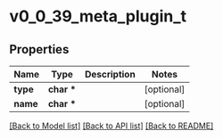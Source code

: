# v0_0_39_meta_plugin_t

## Properties
Name | Type | Description | Notes
------------ | ------------- | ------------- | -------------
**type** | **char \*** |  | [optional] 
**name** | **char \*** |  | [optional] 

[[Back to Model list]](../README.md#documentation-for-models) [[Back to API list]](../README.md#documentation-for-api-endpoints) [[Back to README]](../README.md)


